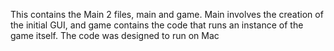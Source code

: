 This contains the Main 2 files, main and game. Main involves the creation of the initial GUI, and game contains the code that runs an instance of the game itself. The code was designed to run on Mac
